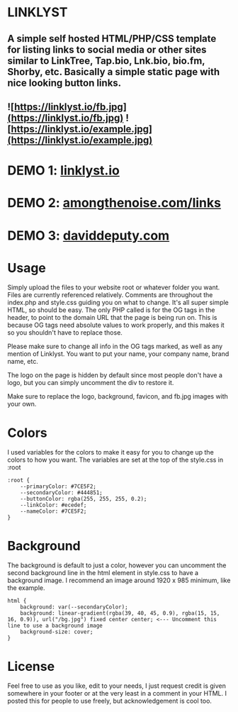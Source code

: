 # LINKLYST
A simple self hosted HTML/PHP/CSS template for listing links to social media or other sites similar to LinkTree, Tap.bio, Lnk.bio, bio.fm, Shorby, etc. Basically a simple static page with nice looking button links.
---
![https://linklyst.io/fb.jpg](https://linklyst.io/fb.jpg)
![https://linklyst.io/example.jpg](https://linklyst.io/example.jpg)
---
# DEMO 1: [linklyst.io](https://linklyst.io)
# DEMO 2: [amongthenoise.com/links](https://amongthenoise.com/links)
# DEMO 3: [daviddeputy.com](https://daviddeputy.com)
# Usage
Simply upload the files to your website root or whatever folder you want. Files are currently referenced relatively. Comments are throughout the index.php and style.css guiding you on what to change. It's all super simple HTML, so should be easy. The only PHP called is for the OG tags in the header, to point to the domain URL that the page is being run on. This is because OG tags need absolute values to work properly, and this makes it so you shouldn't have to replace those.

Please make sure to change all info in the OG tags marked, as well as any mention of Linklyst. You want to put your name, your company name, brand name, etc.

The logo on the page is hidden by default since most people don't have a logo, but you can simply uncomment the div to restore it.

Make sure to replace the logo, background, favicon, and fb.jpg images with your own.

# Colors
I used variables for the colors to make it easy for you to change up the colors to how you want. The variables are set at the top of the style.css in :root
```
:root {
	--primaryColor: #7CE5F2;
	--secondaryColor: #444851;
	--buttonColor: rgba(255, 255, 255, 0.2);
	--linkColor: #ecedef;
	--nameColor: #7CE5F2;
}
```

# Background
The background is default to just a color, however you can uncomment the second background line in the html element in style.css to have a background image. I recommend an image around 1920 x 985 minimum, like the example.
```
html {
	background: var(--secondaryColor);
	background: linear-gradient(rgba(39, 40, 45, 0.9), rgba(15, 15, 16, 0.9)), url("/bg.jpg") fixed center center; <--- Uncomment this line to use a background image
	background-size: cover;
}
```

# License
Feel free to use as you like, edit to your needs, I just request credit is given somewhere in your footer or at the very least in a comment in your HTML. I posted this for people to use freely, but acknowledgement is cool too.
